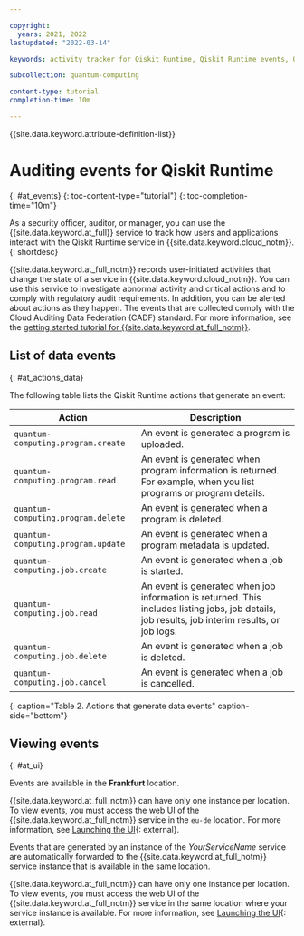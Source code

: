 ```yaml
---

copyright:
  years: 2021, 2022
lastupdated: "2022-03-14"

keywords: activity tracker for Qiskit Runtime, Qiskit Runtime events, Qiskit Runtime security, audit logs for Qiskit Runtime, viewing Qiskit Runtime events, Qiskit Runtime events

subcollection: quantum-computing

content-type: tutorial
completion-time: 10m

---
```


{{site.data.keyword.attribute-definition-list}}


# Auditing events for Qiskit Runtime
{: #at_events}
{: toc-content-type="tutorial"}
{: toc-completion-time="10m"}

As a security officer, auditor, or manager, you can use the {{site.data.keyword.at_full}} service to track how users and applications interact with the Qiskit Runtime service in {{site.data.keyword.cloud_notm}}.
{: shortdesc}

{{site.data.keyword.at_full_notm}} records user-initiated activities that change the state of a service in {{site.data.keyword.cloud_notm}}. You can use this service to investigate abnormal activity and critical actions and to comply with regulatory audit requirements. In addition, you can be alerted about actions as they happen. The events that are collected comply with the Cloud Auditing Data Federation (CADF) standard. For more information, see the [getting started tutorial for {{site.data.keyword.at_full_notm}}](/docs/activity-tracker?topic=activity-tracker-getting-started).


## List of data events
{: #at_actions_data}

The following table lists the Qiskit Runtime actions that generate an event:

| Action                           | Description                        |
|----------------------------------|------------------------------------|
| `quantum-computing.program.create` | An event is generated a program is uploaded.     |
| `quantum-computing.program.read` | An event is generated when program information is returned.  For example, when you list programs or program details.     |
| `quantum-computing.program.delete` | An event is generated when a program is deleted.     |
| `quantum-computing.program.update` | An event is generated when a program metadata is updated.     |
| `quantum-computing.job.create` | An event is generated when a job is started.     |
| `quantum-computing.job.read` | An event is generated when job information is returned. This includes listing jobs, job details, job results, job interim results, or job logs.      |
| `quantum-computing.job.delete` | An event is generated when a job is deleted.     |
| `quantum-computing.job.cancel` | An event is generated when a job is cancelled.     |
{: caption="Table 2. Actions that generate data events" caption-side="bottom"}


## Viewing events
{: #at_ui}

Events are available in the **Frankfurt** location.

{{site.data.keyword.at_full_notm}} can have only one instance per location. To view events, you must access the web UI of the {{site.data.keyword.at_full_notm}} service in the `eu-de` location. For more information, see [Launching the UI](/docs/activity-tracker?topic=activity-tracker-launch){: external}.

Events that are generated by an instance of the _YourServiceName_ service are automatically forwarded to the {{site.data.keyword.at_full_notm}} service instance that is available in the same location.

{{site.data.keyword.at_full_notm}} can have only one instance per location. To view events, you must access the web UI of the {{site.data.keyword.at_full_notm}} service in the same location where your service instance is available. For more information, see [Launching the UI](/docs/activity-tracker?topic=activity-tracker-launch){: external}.

